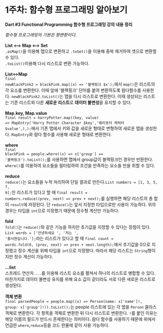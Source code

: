 # 1주차: 함수형 프로그래밍 알아보기
<strong>Dart #3 Functional Programming 함수형 프로그래밍 강의 내용 정리</strong><br>

<em>함수형 프로그래밍의 기본은 형변환이다.</em><br><br>
<strong>List <--> Map <--> Set</strong><br>
<code>.asMap()</code>을 이용해 맵으로 변환하고 <code>.toSet()</code>을 이용해 중복 제거하여 셋으로 변환할 수 있다.<br>
<code>.toList()</code>이용해 다시 리스트로 변환 가능하다.<br><br>
<strong>List<->Map</strong><br>
<code>final newBlackPink2 = blackPink.map((x) => '블랙핑크 $x');</code>에서 <code>map()</code>은 리스트의 각 요소를 변환한다. 이때 앞에 '블랙핑크' 단어를 붙여 변환하도록 람다함수를 사용한다. 
<code>newBlackPink2.toList()</code>는 맵을 다시 리스트로 변환한다. 이때 생성되는 리스트는 기존 리스트와 다른 <b>새로운 리스트</b>로 <b>데이터 불변성</b>을 유지할 수 있다. <br><br>
<Strong>Map.key, Map.value</strong><br>
<code>final result = harryPotter.map((key, value) => MapEntry('Harry Potter Character $key','해리포터 캐릭터 $value',),);</code>에서 기존 맵에서 키와 값을 새로운 형태로 변형하여 새로운 맵을 생성한다. <code>MapEntry</code>와 람다 함수를 사용해 새로운 형태로 변환한다. <br><br>
<strong>where</strong><br>
<code>final blackPink = people.where((x) => x['group'] == '블랙핑크').toList();</code>를 사용하면 맵에서 group값이 블랙핑크인 경우만 반환한다. <code>where()</code>를 이용하여 요소들을 필터링하여 조건을 만족하는 요소들 만을 취할 수 있다.<br><br>
<strong>reduce</strong><br>
<code>reduce()</code>는 요소들을 누적 처리하여 단일 결과로 만든다.<code>List<int> numbers = [1, 3, 5, 7, 9];</code>인 리스트가 있다고 할 때 <code>final result = numbers.reduce((prev, next) => prev + next);</code>를 실행하면 해당 리스트의 총 합이 <code>result</code>에 저장된다. 단 <code>reduce()</code>는 앞서 지정한 타입으로만 사용이 가능하다. 위의 경우는 타입을 <code>int</code>으로 지정했기 때문에 정수형 계산만 가능하다. <br><br>
<Strong>fold</strong><br>
<code>fold()</code>는 <code>reduce()</code>와 같은 기능을 하지만 초기값을 지정할 수 있다는 장점이 있다. <code>List<String> words = ['안녕하세요 ', '저는 ', '홍서현입니다.'];</code>라는 리스트가 있다고 할 때 <code>final count = words.fold<int>(0, (prev, next) => prev + next.length);</code>에서 초기값을 0으로 지정했고 정수 계산을 위해 타입을 <code>int</code>으로 지정했다. 따라서 해당 리스트는 <code>String</code>형이지만 정수 계산이 가능하다.<br><br>
<strong>...list</strong><br>
스프레드 연산자 <code>...</code>를 이용해 리스트 요소를 펼쳐서 하나의 리스트로 병합할 수 있다. 마찬가지로 데이터 불변성 유지를 위해 요소 값이 같더라도 서로 다른 새로운 리스트로 생성된다. <br><br>
<strong>객체 변환</strong><br>
<code>final parsedPeople = people.map((x) => Person(name: x['name']!, group: x['group']!)).toList();</code>는 people 리스트에 있는 각 맵을 <code>Person</code> 클라스 객체로 변환한다. 각 항목을 객체로 변환한 뒤 다시 리스트로 변환한다. <code>!</code>를 붙인 이유는 해당 이름의 필드가 반드시 존재한다는 의미이다. 람다 함수를 사용하기 때문에 위에서 언급한 <code>where</code>,<code>reduce</code>등을 코드 한줄에 같이 사용 가능하다. 
